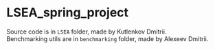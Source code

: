 # LSEA_spring_project

Source code is in `LSEA` folder, made by Kutlenkov Dmitrii.  
Benchmarking utils are in `benchmarking` folder, made by Alexeev Dmitrii.
